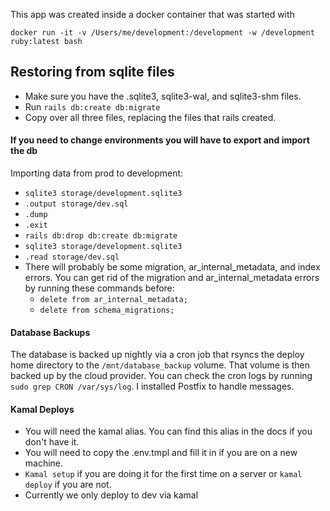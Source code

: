 This app was created inside a docker container that was started with
```
docker run -it -v /Users/me/development:/development -w /development ruby:latest bash
```

## Restoring from sqlite files
- Make sure you have the .sqlite3, sqlite3-wal, and sqlite3-shm files.
- Run `rails db:create db:migrate`
- Copy over all three files, replacing the files that rails created.
#### If you need to change environments you will have to export and import the db
Importing data from prod to development:
- `sqlite3 storage/development.sqlite3`
- `.output storage/dev.sql`
- `.dump`
- `.exit`
- `rails db:drop db:create db:migrate`
- `sqlite3 storage/development.sqlite3`
- `.read storage/dev.sql`
- There will probably be some migration, ar_internal_metadata, and index errors. You can get rid of the migration and ar_internal_metadata errors by running these commands before:
  - `delete from ar_internal_metadata;`
  - `delete from schema_migrations;`
#### Database Backups
The database is backed up nightly via a cron job that rsyncs the deploy home directory to the `/mnt/database_backup` volume. That volume is then backed up by the cloud provider. You can check the cron logs by running `sudo grep CRON /var/sys/log`. I installed Postfix to handle messages.
#### Kamal Deploys
- You will need the kamal alias. You can find this alias in the docs if you don't have it.
- You will need to copy the .env.tmpl and fill it in if you are on a new machine.
- `Kamal setup` if you are doing it for the first time on a server or `kamal deploy` if you are not.
- Currently we only deploy to dev via kamal
